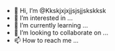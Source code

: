 - 👋 Hi, I’m @Kkskjxjxjjsjsjjskskksk
- 👀 I’m interested in ...
- 🌱 I’m currently learning ...
- 💞️ I’m looking to collaborate on ...
- 📫 How to reach me ...

<!---
Kkskjxjxjjsjsjjskskksk/Kkskjxjxjjsjsjjskskksk is a ✨ special ✨ repository because its `README.md` (this file) appears on your GitHub profile.
You can click the Preview link to take a look at your changes.
--->
